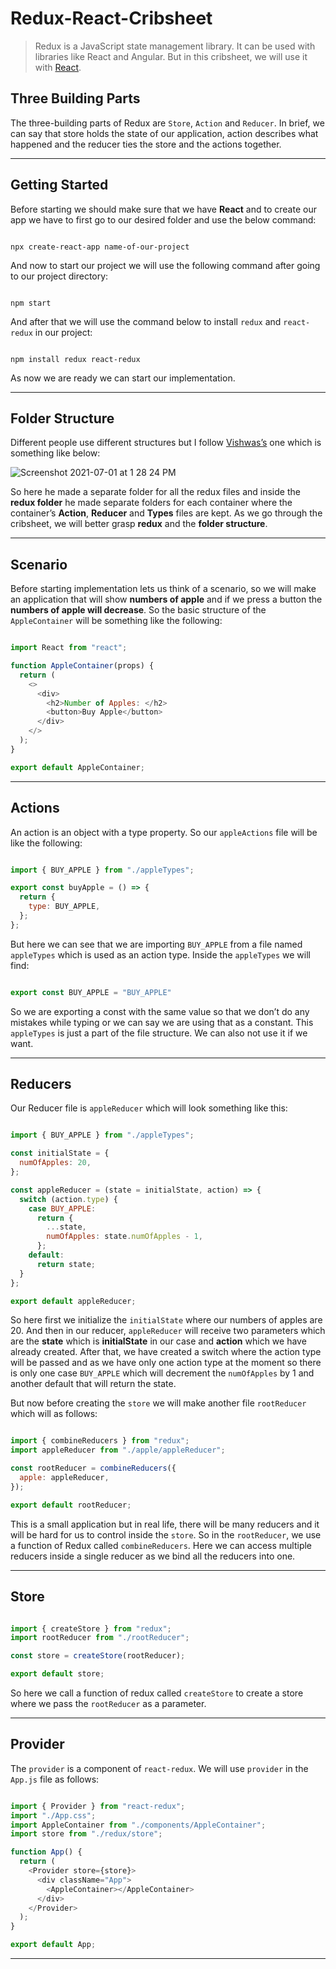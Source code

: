 # Redux-React-Cribsheet

> Redux is a JavaScript state management library. It can be used with libraries like React and Angular. But in this cribsheet, we will use it with [React](https://github.com/sayeemabdullah/React-Cribsheet#readme).


## Three Building Parts

The three-building parts of Redux are `Store`, `Action` and `Reducer`. In brief, we can say that store holds the state of our application, action describes what happened and the reducer ties the store and the actions together.

___

## Getting Started
 

Before starting we should make sure that we have **React** and to create our app we have to first go to our desired folder and use the below command:

``` shell

npx create-react-app name-of-our-project

```

And now to start our project we will use the following command after going to our project directory:

``` shell

npm start

```

And after that we will use the command below to install `redux` and `react-redux` in our project:

```shell

npm install redux react-redux 

```

As now we are ready we can start our implementation.

___

## Folder Structure

Different people use different structures but I follow [Vishwas’s](https://github.com/gopinav) one which is something like below: 

![Screenshot 2021-07-01 at 1 28 24 PM](https://user-images.githubusercontent.com/31423599/124083984-527c4400-da70-11eb-99a0-648b4aa2c1d9.png)

So here he made a separate folder for all the redux files and inside the **redux folder** he made separate folders for each container where the container’s **Action**, **Reducer** and **Types** files are kept. As we go through the cribsheet, we will better grasp **redux** and the **folder structure**. 

___


## Scenario

Before starting implementation lets us think of a scenario, so we will make an application that will show **numbers of apple** and if we press a button the **numbers of apple will decrease**.
So the basic structure of the `AppleContainer` will be something like the following: 

``` js

import React from "react";

function AppleContainer(props) {
  return (
    <>
      <div>
        <h2>Number of Apples: </h2>
        <button>Buy Apple</button>
      </div>
    </>
  );
}

export default AppleContainer;

```

___

## Actions

An action is an object with a type property. So our `appleActions` file will be like the following:

``` js

import { BUY_APPLE } from "./appleTypes";

export const buyApple = () => {
  return {
    type: BUY_APPLE,
  };
};

```

But here we can see that we are importing `BUY_APPLE` from a file named `appleTypes` which is used as an action type. Inside the `appleTypes` we will find:

``` js

export const BUY_APPLE = "BUY_APPLE"

```

So we are exporting a const with the same value so that we don’t do any mistakes while typing or we can say we are using that as a constant. This `appleTypes` is just a part of the file structure. We can also not use it if we want. 

___

## Reducers

Our Reducer file is `appleReducer` which will look something like this:

``` js

import { BUY_APPLE } from "./appleTypes";

const initialState = {
  numOfApples: 20,
};

const appleReducer = (state = initialState, action) => {
  switch (action.type) {
    case BUY_APPLE:
      return {
        ...state,
        numOfApples: state.numOfApples - 1,
      };
    default:
      return state;
  }
};

export default appleReducer;

```

So here first we initialize the `initialState` where our numbers of apples are 20. And then in our reducer, `appleReducer` will receive two parameters which are the **state** which is **initialState** in our case and **action** which we have already created. After that, we have created a switch where the action type will be passed and as we have only one action type at the moment so there is only one case `BUY_APPLE` which will decrement the `numOfApples` by 1 and another default that will return the state. 

But now before creating the `store` we will make another file `rootReducer` which will as follows:

``` js

import { combineReducers } from "redux";
import appleReducer from "./apple/appleReducer";

const rootReducer = combineReducers({
  apple: appleReducer,
});

export default rootReducer;

```
This is a small application but in real life, there will be many reducers and it will be hard for us to control inside the `store`. So in the `rootReducer`, we use a function of Redux called `combineReducers`. Here we can access multiple reducers inside a single reducer as we bind all the reducers into one. 

___

## Store

``` js

import { createStore } from "redux";
import rootReducer from "./rootReducer";

const store = createStore(rootReducer);

export default store;

```

So here we call a function of redux called `createStore` to create a store where we pass the `rootReducer` as a parameter.
___

## Provider

The `provider` is a component of `react-redux`. We will use `provider` in the `App.js` file as follows:

``` js

import { Provider } from "react-redux";
import "./App.css";
import AppleContainer from "./components/AppleContainer";
import store from "./redux/store";

function App() {
  return (
    <Provider store={store}>
      <div className="App">
        <AppleContainer></AppleContainer>
      </div>
    </Provider>
  );
}

export default App;

```

___

